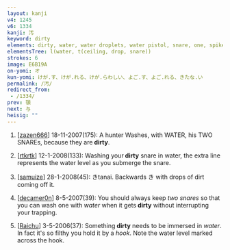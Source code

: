 ```yaml
---
layout: kanji
v4: 1245
v6: 1334
kanji: 汚
keyword: dirty
elements: dirty, water, water droplets, water pistol, snare, one, spike, stick
elementsTree: l(water, t(ceiling, drop, snare))
strokes: 6
image: E6B19A
on-yomi: オ
kun-yomi: けが.す、けが.れる、けが.らわしい、よご.す、よご.れる、きたな.い
permalink: /汚/
redirect_from:
 - /1334/
prev: 顎
next: 与
heisig: ""
---
```


1) [<a href="http://kanji.koohii.com/profile/zazen666">zazen666</a>] 18-11-2007(175): A hunter Washes, with WATER, his TWO SNAREs, because they are<strong> dirty</strong>.

2) [<a href="http://kanji.koohii.com/profile/rtkrtk">rtkrtk</a>] 12-1-2008(133): Washing your<strong> dirty</strong> snare in water, the extra line represents the water level as you submerge the snare.

3) [<a href="http://kanji.koohii.com/profile/samuize">samuize</a>] 28-1-2008(45): きtanai. Backwards き with drops of dirt coming off it.

4) [<a href="http://kanji.koohii.com/profile/decamer0n">decamer0n</a>] 8-5-2007(39): You should always keep <em>two</em> <em>snares</em> so that you can wash one with <em>water</em> when it gets<strong> dirty</strong> without interrupting your trapping.

5) [<a href="http://kanji.koohii.com/profile/Raichu">Raichu</a>] 3-5-2006(37): Something<strong> dirty</strong> needs to be immersed in <em>water</em>. In fact it&#039;s so filthy you hold it by a <em>hook</em>. Note the water level marked across the hook.

